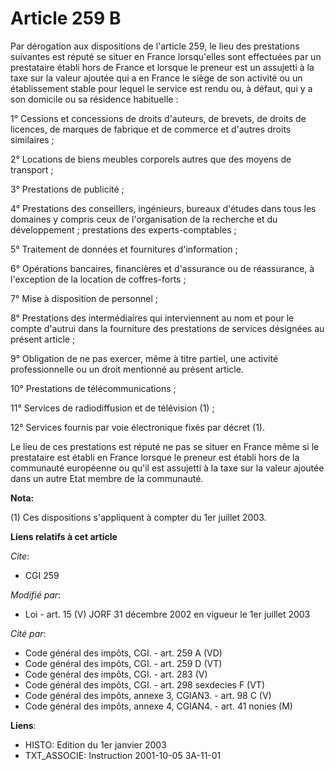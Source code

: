 # Article 259 B

Par dérogation aux dispositions de l'article 259, le lieu des prestations suivantes est réputé se situer en France
lorsqu'elles sont effectuées par un prestataire établi hors de France et lorsque le preneur est un assujetti à la taxe sur la
valeur ajoutée qui a en France le siège de son activité ou un établissement stable pour lequel le service est rendu ou, à
défaut, qui y a son domicile ou sa résidence habituelle :

1° Cessions et concessions de droits d'auteurs, de brevets, de droits de licences, de marques de fabrique et de commerce et
d'autres droits similaires ;

2° Locations de biens meubles corporels autres que des moyens de transport ;

3° Prestations de publicité ;

4° Prestations des conseillers, ingénieurs, bureaux d'études dans tous les domaines y compris ceux de l'organisation de la
recherche et du développement ; prestations des experts-comptables ;

5° Traitement de données et fournitures d'information ;

6° Opérations bancaires, financières et d'assurance ou de réassurance, à l'exception de la location de coffres-forts ;

7° Mise à disposition de personnel ;

8° Prestations des intermédiaires qui interviennent au nom et pour le compte d'autrui dans la fourniture des prestations de
services désignées au présent article ;

9° Obligation de ne pas exercer, même à titre partiel, une activité professionnelle ou un droit mentionné au présent article.

10° Prestations de télécommunications ;

11° Services de radiodiffusion et de télévision (1) ;

12° Services fournis par voie électronique fixés par décret (1).

Le lieu de ces prestations est réputé ne pas se situer en France même si le prestataire est établi en France lorsque le
preneur est établi hors de la communauté européenne ou qu'il est assujetti à la taxe sur la valeur ajoutée dans un autre Etat
membre de la communauté.

**Nota:**

(1) Ces dispositions s'appliquent à compter du 1er juillet 2003.

**Liens relatifs à cet article**

_Cite_:

  - CGI 259

_Modifié par_:

  - Loi - art. 15 (V) JORF 31 décembre 2002 en vigueur le 1er juillet 2003

_Cité par_:

  - Code général des impôts, CGI. - art. 259 A (VD)
  - Code général des impôts, CGI. - art. 259 D (VT)
  - Code général des impôts, CGI. - art. 283 (V)
  - Code général des impôts, CGI. - art. 298 sexdecies F (VT)
  - Code général des impôts, annexe 3, CGIAN3. - art. 98 C (V)
  - Code général des impôts, annexe 4, CGIAN4. - art. 41 nonies (M)

**Liens**:

  - HISTO: Edition du 1er janvier 2003
  - TXT_ASSOCIE: Instruction 2001-10-05 3A-11-01
